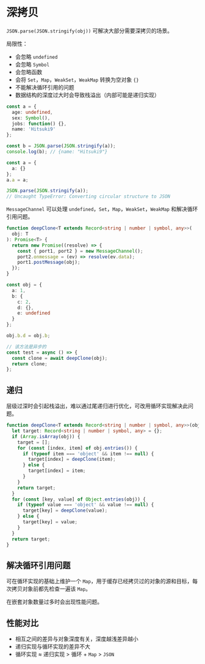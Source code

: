 # 深拷贝

`JSON.parse(JSON.stringify(obj))` 可解决大部分需要深拷贝的场景。

局限性：

- 会忽略 `undefined`
- 会忽略 `Symbol`
- 会忽略函数
- 会将 `Set`，`Map`，`WeakSet`，`WeakMap` 转换为空对象 `{}`
- 不能解决循环引用的问题
- 数据结构的深度过大时会导致栈溢出（内部可能是递归实现）

```ts
const a = {
  age: undefined,
  sex: Symbol(),
  jobs: function() {},
  name: 'Hitsuki9'
};

const b = JSON.parse(JSON.stringify(a));
console.log(b); // {name: "Hitsuki9"}
```

```ts
const a = {
  a: {}
};
a.a = a;

JSON.parse(JSON.stringify(a));
// Uncaught TypeError: Converting circular structure to JSON
```

`MessageChannel` 可以处理 `undefined`，`Set`，`Map`，`WeakSet`，`WeakMap` 和解决循环引用问题。

```ts
function deepClone<T extends Record<string | number | symbol, any>>(
  obj: T
): Promise<T> {
  return new Promise((resolve) => {
    const { port1, port2 } = new MessageChannel();
    port2.onmessage = (ev) => resolve(ev.data);
    port1.postMessage(obj);
  });
}

const obj = {
  a: 1,
  b: {
    c: 2,
    d: {},
    e: undefined
  }
};

obj.b.d = obj.b;

// 该方法是异步的
const test = async () => {
  const clone = await deepClone(obj);
  return clone;
};
```

## 递归

层级过深时会引起栈溢出，难以通过尾递归进行优化，可改用循环实现解决此问题。

```ts
function deepClone<T extends Record<string | number | symbol, any>>(obj: T): T {
  let target: Record<string | number | symbol, any> = {};
  if (Array.isArray(obj)) {
    target = [];
    for (const [index, item] of obj.entries()) {
      if (typeof item === 'object' && item !== null) {
        target[index] = deepClone(item);
      } else {
        target[index] = item;
      }
    }
    return target;
  }
  for (const [key, value] of Object.entries(obj)) {
    if (typeof value === 'object' && value !== null) {
      target[key] = deepClone(value);
    } else {
      target[key] = value;
    }
  }
  return target;
}
```

## 解决循环引用问题

可在循环实现的基础上维护一个 `Map`，用于缓存已经拷贝过的对象的源和目标，每次拷贝对象前都先检查一遍该 `Map`。

在嵌套对象数量过多时会出现性能问题。

## 性能对比

- 相互之间的差异与对象深度有关，深度越浅差异越小
- 递归实现与循环实现的差异不大
- 循环实现 ≈ 递归实现 > 循环 + `Map` > `JSON`
